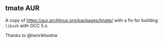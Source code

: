 tmate AUR
--------

A copy of https://aur.archlinux.org/packages/tmate/ with a fix for building `libssh` with GCC 5.x.

Thanks to @henrikhodne
